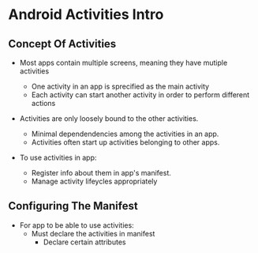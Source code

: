# Android Activities Intro

## Concept Of Activities

- Most apps contain multiple screens, meaning they have mutiple activities
  - One activity in an app is sprecified as the main activity
  - Each activity can start another activity in order to perform different actions

- Activities are only loosely bound to the other activities.
  - Minimal dependendencies among the activities in an app.
  - Activities often start up activities belonging to other apps.

- To use activities in app:
  - Register info about them in app's manifest.
  - Manage activity lifeycles appropriately


## Configuring The Manifest

- For app to be able to use activities:
  - Must declare the activities in manifest
    - Declare certain attributes

